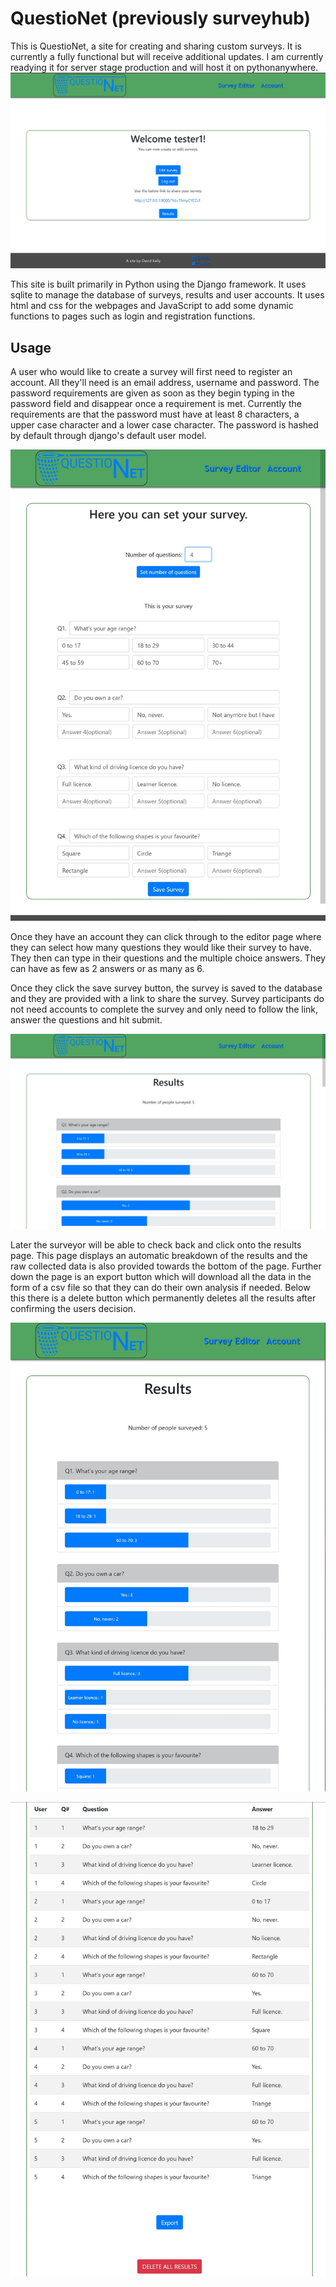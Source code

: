 # QuestioNet (previously surveyhub)

This is QuestioNet, a site for creating and sharing custom surveys. It is currently a fully functional but will receive additional updates. I am currently readying it for server stage production and will host it on pythonanywhere.
![Survey Editor page](/images/welcomepage.jpg)

This site is built primarily in Python using the Django framework. It uses sqlite to manage the database of surveys, results and user accounts. It uses html and css for the webpages and JavaScript to add some dynamic functions to pages such as login and registration functions.

## Usage

A user who would like to create a survey will first need to register an account. All they'll need is an email address, username and password. The password requirements are given as soon as they begin typing in the password field and disappear once a requirement is met. Currently the requirements are that the password must have at least 8 characters, a upper case character and a lower case character. The password is hashed by default through django's default user model.

![Survey Editor page](/images/editor.jpg)

Once they have an account they can click through to the editor page where they can select how many questions they would like their survey to have. They then can type in their questions and the multiple choice answers. They can have as few as 2 answers or as many as 6.

Once they click the save survey button, the survey is saved to the database and they are provided with a link to share the survey. Survey participants do not need accounts to complete the survey and only need to follow the link, answer the questions and hit submit.

![Survey Editor page](/images/results1.jpg)

Later the surveyor will be able to check back and click onto the results page. This page displays an automatic breakdown of the results and the raw collected data is also provided towards the bottom of the page. Further down the page is an export button which will download all the data in the form of a csv file so that they can do their own analysis if needed. Below this there is a delete button which permanently deletes all the results after confirming the users decision.

![Survey Editor page](/images/results2.jpg)

![Survey Results page](/images/results3.jpg)

